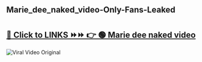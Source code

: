 
 ## Marie_dee_naked_video-Only-Fans-Leaked

# <h2><a href="https://clipsfans.com/Marie_dee_naked_video&ref=git">🔗 Click to LINKS ⏩⏩ 👉 🟢 Marie dee naked video </a></h2>

<a href="https://clipsfans.com/Marie_dee_naked_video&ref=git" rel="nofollow" data-target="animated-image.originalLink"><img src="https://i.ibb.co.com/xMMVF88/686577567.gif" alt="Viral Video Original" style="max-width: 100%; display: inline-block;" data-target="animated-image.originalImage"></a>
